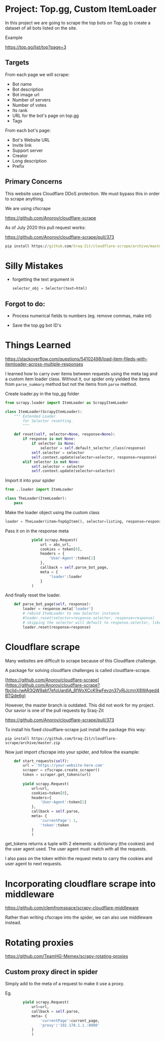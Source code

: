 # Project: Top.gg, Custom ItemLoader

In this project we are going to scrape the top bots on Top.gg to create a dataset of all bots listed on the site.

Example

https://top.gg/list/top?page=3

## Targets

From each page we will scrape:

- Bot name
- Bot description
- Bot image url
- Number of servers
- Number of votes
- Its rank
- URL for the bot's page on top.gg
- Tags

From each bot's page:

- Bot's Website URL
- Invite link
- Support server
- Creator
- Long description
- Prefix

## Primary Concerns

This website uses Cloudflare DDoS protection. We must bypass this in order to scrape anything.

We are using cfscrape

https://github.com/Anorov/cloudflare-scrape

As of July 2020 this pull request works:

https://github.com/Anorov/cloudflare-scrape/pull/373

```cmd
pip install https://github.com/Sraq-Zit/cloudflare-scrape/archive/master.zip
```



# Silly Mistakes

- forgetting the text argument in

  ```python
  selector_obj = Selector(text=html)
  ```

## Forgot to do:

- Process numerical fields to numbers (eg. remove commas, make int)

- Save the top.gg bot ID's

# Things Learned

https://stackoverflow.com/questions/54102498/load-item-fileds-with-itemloader-across-multiple-responses

I learned how to carry over items between requests using the meta tag and a custom item loader class. Without it, our spider only yielded the items from `parse_summary` method but not the items from `parse` method.

Create loader.py in the top_gg folder

```python
from scrapy.loader import ItemLoader as ScrapyItemLoader

class ItemLoader(ScrapyItemLoader):
    """ Extended Loader
        for Selector resetting.
        """

    def reset(self, selector=None, response=None):
        if response is not None:
            if selector is None:
                selector = self.default_selector_class(response)
            self.selector = selector
            self.context.update(selector=selector, response=response)
        elif selector is not None:
            self.selector = selector
            self.context.update(selector=selector)
```

Import it into your spider

```python
from ..loader import ItemLoader

class TheLoader(ItemLoader):
    pass
```

Make the loader object using the custom class

```python
loader = TheLoader(item=TopGgItem(), selector=listing, response=response)
```

Pass it on in the response meta

```python
            yield scrapy.Request(
                url = abs_url,
                cookies = token[0],
                headers = {
                    'User-Agent':token[1]
                },
                callback = self.parse_bot_page,
                meta = {
                    'loader':loader
                }
            )
```

And finally reset the loader.

```python
    def parse_bot_page(self, response):
        loader = response.meta['loader']
        # rebind ItemLoader to new Selector instance
        #loader.reset(selector=response.selector, response=response)
        # skipping the selector will default to response.selector, like ItemLoader
        loader.reset(response=response)
```



# Cloudflare scrape

Many websites are difficult to scrape because of this Cloudflare challenge.

A package for solving cloudflare challenges is called cloudflare-scrape.

[https://github.com/Anorov/cloudflare-scrape](https://github.com/Anorov/cloudflare-scrape?fbclid=IwAR3QW9abf7efoUardIA_8fWxXCcK9wFevzn37yRjJcmnX8WAged4BTQde6g)

However, the master branch is outdated. This did not work for my project. Our savior is one of the pull requests by Sraq-Zit

https://github.com/Anorov/cloudflare-scrape/pull/373

To install his fixed cloudflare-scrape just install the package this way:

```
pip install https://github.com/Sraq-Zit/cloudflare-scrape/archive/master.zip
```

Now just import cfscrape into your spider, and follow the example:

```python
    def start_requests(self):
        url = 'https://your-website-here.com'
        scraper = cfscrape.create_scraper()
        token = scraper.get_tokens(url)
        
        yield scrapy.Request(
            url=url,
            cookies=token[0],
            headers={
                'User-Agent':token[1]
            },
            callback = self.parse,
            meta= {
                'currentPage': 1,
                'token':token
            }
            )
```

get_tokens returns a tuple with 2 elements: a dictionary (the cookies) and the user agent used. The user agent must match with all the requests.

I also pass on the token within the request meta to carry the cookies and user agent to next requests.



# Incorporating cloudflare scrape into middleware

https://github.com/clemfromspace/scrapy-cloudflare-middleware

Rather than writing cfscrape into the spider, we can also use middleware instead.

# Rotating proxies

https://github.com/TeamHG-Memex/scrapy-rotating-proxies



## Custom proxy direct in spider

Simply add to the meta of a request to make it use a proxy.

Eg.

```python
        yield scrapy.Request(
            url=url,
            callback = self.parse,
            meta= {
                'currentPage':current_page,
                'proxy':'192.178.1.1.:8080'
            }
            )
```

